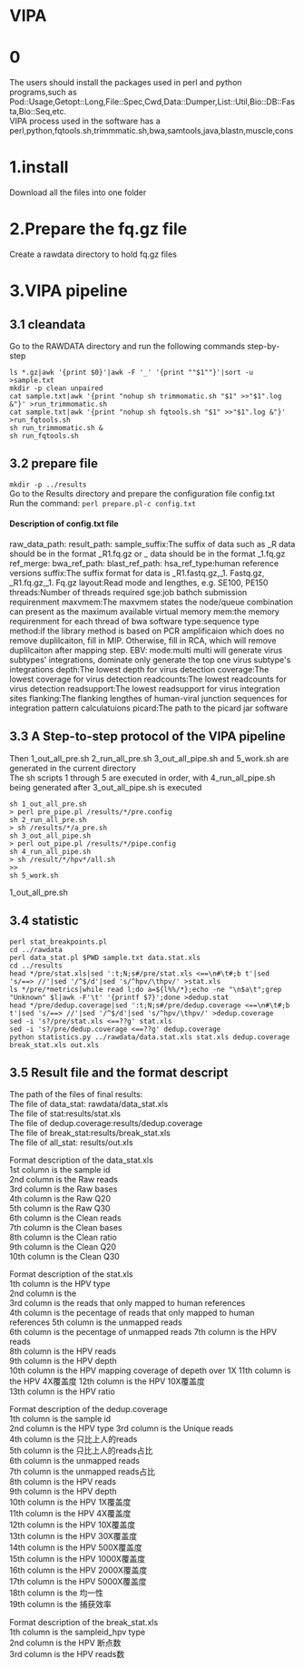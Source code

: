 # VIPA
# 0
The users should install the packages used in perl and python programs,such as Pod::Usage,Getopt::Long,File::Spec,Cwd,Data::Dumper,List::Util,Bio::DB::Fasta,Bio::Seq,etc.  
VIPA process used in the software has a perl,python,fqtools.sh,trimmmatic.sh,bwa,samtools,java,blastn,muscle,cons  
# 1.install
Download all the files into one folder

# 2.Prepare the fq.gz file

Create a rawdata directory to hold fq.gz files

# 3.VIPA pipeline

## 3.1 cleandata
Go to the RAWDATA directory and run the following commands step-by-step
```
ls *.gz|awk '{print $0}'|awk -F '_' '{print ""$1""}'|sort -u >sample.txt
mkdir -p clean unpaired
cat sample.txt|awk '{print "nohup sh trimmomatic.sh "$1" >>"$1".log &"}' >run_trimmomatic.sh
cat sample.txt|awk '{print "nohup sh fqtools.sh "$1" >>"$1".log &"}' >run_fqtools.sh
sh run_trimmomatic.sh &
sh run_fqtools.sh
```
## 3.2 prepare file
```mkdir -p ../results```  
Go to the Results directory and prepare the configuration file config.txt  
Run the command: ```perl prepare.pl-c config.txt ```
#### Description of config.txt file
raw_data_path:
result_path:
sample_suffix:The suffix of data such as _R data should be in the format _R1.fq.gz or _ data should be in the format _1.fq.gz
ref_merge:
bwa_ref_path:
blast_ref_path:
hsa_ref_type:human reference versions
suffix:The suffix format for data is _R1.fastq.gz,_1. Fastq.gz, _R1.fq.gz,_1. Fq.gz
layout:Read mode and lengthes, e.g. SE100, PE150
threads:Number of threads required
sge:job bathch submission requirenment
maxvmem:The maxvmem states  the node/queue combination can present as the maximum available virtual memory
mem:the memory requirenment for each thread of bwa software
type:sequence type
method:if the library method is based on PCR amplificaion which does no remove duplilcaiton, fill in MIP. Otherwise, fill in RCA, which will remove duplilcaiton after mapping step.
EBV:
mode:multi	multi will generate virus subtypes' integrations, dominate only generate the top one virus subtype's integrations
depth:The lowest depth for virus detection
coverage:The lowest coverage for virus detection
readcounts:The lowest readcounts for virus detection
readsupport:The lowest readsupport for virus integration sites
flanking:The flanking lengthes of human-viral junction sequences for integration pattern calculatuions
picard:The path to the picard jar software
## 3.3 A Step-to-step protocol of the VIPA pipeline

Then 1_out_all_pre.sh 2_run_all_pre.sh 3_out_all_pipe.sh and 5_work.sh are generated in the current directory  
The sh scripts 1 through 5 are executed in order, with 4_run_all_pipe.sh being generated after 3_out_all_pipe.sh is executed  
```
sh 1_out_all_pre.sh  
> perl pre_pipe.pl /results/*/pre.config
sh 2_run_all_pre.sh  
> sh /results/*/a_pre.sh
sh 3_out_all_pipe.sh  
> perl out_pipe.pl /results/*/pipe.config
sh 4_run_all_pipe.sh  
> sh /result/*/hpv*/all.sh
>> 
sh 5_work.sh  
```
1_out_all_pre.sh

## 3.4 statistic
```
perl stat_breakpoints.pl  
cd ../rawdata  
perl data_stat.pl $PWD sample.txt data.stat.xls  
cd ../results  
head */pre/stat.xls|sed ':t;N;s#/pre/stat.xls <==\n#\t#;b t'|sed 's/==> //'|sed '/^$/d'|sed 's/^hpv/\thpv/' >stat.xls  
ls */pre/*metrics|while read l;do a=${l%%/*};echo -ne "\n$a\t";grep "Unknown" $l|awk -F'\t' '{printf $7}';done >dedup.stat  
head */pre/dedup.coverage|sed ':t;N;s#/pre/dedup.coverage <==\n#\t#;b t'|sed 's/==> //'|sed '/^$/d'|sed 's/^hpv/\thpv/' >dedup.coverage  
sed -i 's?/pre/stat.xls <==??g' stat.xls  
sed -i 's?/pre/dedup.coverage <==??g' dedup.coverage  
python statistics.py ../rawdata/data.stat.xls stat.xls dedup.coverage break_stat.xls out.xls 
```
## 3.5 Result file and the format descript
The path of the files of final results:    
The file of data_stat: rawdata/data_stat.xls  
The file of stat:results/stat.xls  
The file of dedup.coverage:results/dedup.coverage  
The file of break_stat:results/break_stat.xls  
The file of all_stat: results/out.xls  

Format description of the data_stat.xls  
1st column is the sample id  
2nd column is the Raw reads  
3rd column is the Raw bases  
4th column is the Raw Q20  
5th column is the Raw Q30  
6th column is the Clean reads  
7th column is the Clean bases  
8th column is the Clean ratio  
9th column is the Clean Q20  
10th column is the Clean Q30  

Format description of the stat.xls  
1th column is the HPV type  
2nd column is the  
3rd column is the reads that only mapped to human references  
4th column is the pecentage of reads that only mapped to human references 
5th column is the unmapped reads  
6th column is the pecentage of unmapped reads
7th column is the HPV reads  
8th column is the HPV reads  
9th column is the HPV depth  
10th column is the HPV mapping coverage of depeth over 1X
11th column is the HPV 4X覆盖度 
12th column is the HPV 10X覆盖度  
13th column is the HPV ratio  

Format description of the dedup.coverage  
1th column is the sample id  
2nd column is the HPV type
3rd column is the Unique reads  
4th column is the 只比上人的reads  
5th column is the 只比上人的reads占比  
6th column is the unmapped reads  
7th column is the unmapped reads占比  
8th column is the HPV reads  
9th column is the HPV depth  
10th column is the HPV 1X覆盖度  
11th column is the HPV 4X覆盖度  
12th column is the HPV 10X覆盖度  
13th column is the HPV 30X覆盖度  
14th column is the HPV 500X覆盖度  
15th column is the HPV 1000X覆盖度  
16th column is the HPV 2000X覆盖度  
17th column is the HPV 5000X覆盖度  
18th column is the 均一性  
19th column is the 捕获效率  

Format description of the break_stat.xls  
1th column is the sampleid_hpv type  
2nd column is the HPV 断点数  
3rd column is the HPV reads数  
